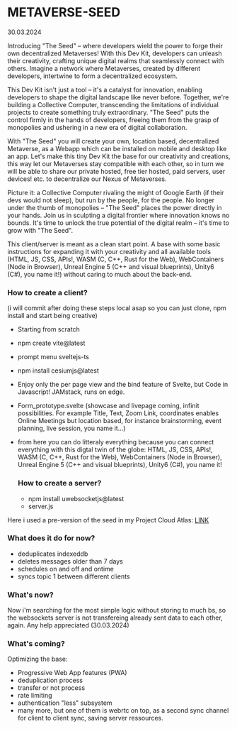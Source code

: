 # METAVERSE-SEED

30.03.2024

Introducing "The Seed" – where developers wield the power to forge their own decentralized Metaverses! With this Dev Kit, developers can unleash their creativity, crafting unique digital realms that seamlessly connect with others. Imagine a network where Metaverses, created by different developers, intertwine to form a decentralized ecosystem.

This Dev Kit isn't just a tool – it's a catalyst for innovation, enabling developers to shape the digital landscape like never before. Together, we're building a Collective Computer, transcending the limitations of individual projects to create something truly extraordinary. "The Seed" puts the control firmly in the hands of developers, freeing them from the grasp of monopolies and ushering in a new era of digital collaboration.

With "The Seed" you will create your own, location based, decentralized Metaverse, as a Webapp which can be installed on mobile and desktop like an app. 
Let's make this tiny Dev Kit the base for our creativity and creations, this way let our Metaverses stay compatible with each other, so in turn we will be able to share our private hosted, free tier hosted, paid servers, user devices! etc. to decentralize our Nexus of Metaverses.

Picture it: a Collective Computer rivaling the might of Google Earth (if their devs would not sleep), but run by the people, for the people. No longer under the thumb of monopolies – "The Seed" places the power directly in your hands. Join us in sculpting a digital frontier where innovation knows no bounds. It's time to unlock the true potential of the digital realm – it's time to grow with "The Seed".

This client/server is meant as a clean start point.
A base with some  basic instructions for expanding it with your creativity and all available tools (HTML, JS, CSS, APIs!,  WASM (C, C++, Rust for the Web), WebContainers (Node in Browser), Unreal Engine 5 (C++ and visual blueprints), Unity6 (C#), you name it!) without caring to much about the back-end.

### How to create a client?
(i will commit after doing these steps local asap so you can just clone, npm install and start being creative)

- Starting from scratch
- npm create vite@latest
- prompt menu sveltejs-ts
- npm install cesiumjs@latest
- Enjoy only the per page view and the bind feature of Svelte, but Code in Javascript! JAMstack, runs on edge.
- Form_prototype.svelte (showcase and livepage coming, infinit possibilities. For example Title, Text, Zoom Link, coordinates enables Online Meetings but location based, for instance brainstorming, event planning, live session, you name it...)
- from here you can do litteraly everything because you can connect everything with this digtal twin of the globe:
HTML, JS, CSS, APIs!,  WASM (C, C++, Rust for the Web), WebContainers (Node in Browser), Unreal Engine 5 (C++ and visual blueprints), Unity6 (C#), you name it!


  ### How to create a server?
  - npm install uwebsocketjs@latest
  - server.js
 
Here i used a pre-version of the seed in my Project Cloud Atlas: [LINK](https://cloudatlas.com)


### What does it do for now?

- deduplicates indexeddb
- deletes messages older than 7 days
- schedules on and off and ontime
- syncs topic 1 between different clients

### What's now?
Now i'm searching for the most simple logic without storing to much bs, so the websockets server is not transfereing already sent data to each other, again.
Any help appreciated (30.03.2024)

### What's coming?
Optimizing the base:
- Progressive Web App features (PWA)
- deduplication process
- transfer or not process
- rate limiting
- authentication "less" subsystem
- many more, but one of them is webrtc on top, as a second sync channel for client to client sync, saving server ressources.

